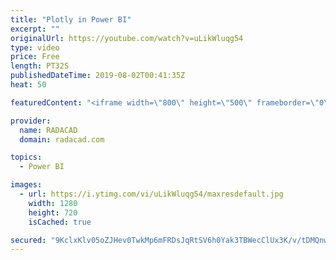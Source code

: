 ```yaml
---
title: "Plotly in Power BI"
excerpt: ""
originalUrl: https://youtube.com/watch?v=uLikWluqg54
type: video
price: Free
length: PT32S
publishedDateTime: 2019-08-02T00:41:35Z
heat: 50

featuredContent: "<iframe width=\"800\" height=\"500\" frameborder=\"0\" src=\"https://www.youtube.com/embed/uLikWluqg54\" allow=\"accelerometer; autoplay; encrypted-media; gyroscope; picture-in-picture\" allowfullscreen></iframe>"

provider:
  name: RADACAD
  domain: radacad.com

topics:
  - Power BI

images:
  - url: https://i.ytimg.com/vi/uLikWluqg54/maxresdefault.jpg
    width: 1280
    height: 720
    isCached: true

secured: "9KclxKlv05oZJHev0TwkMp6mFRDsJqRtSV6h0Yak3TBWecClUx3K/v/tDMQnw5tHSFxK78wYvTh9Yc37f97YUYVis4LiSLfNWmbENv2t4IRA1ulPhHuDlmgDw/2o6vYyiS8CFUsJvnnAf8Vl62qmv5SqZkDUYJMAdU/sZpahcunl2dpdRPhIpLf3ZwX/XBgrV6vfBNsLihor/GNxo65OY1C+WmK+LP7UQgcF7nUTJSE3f7jap2/hAwfuP1Gx1PCtAm+qW4cksTF2Xdw/+63VbEdy8yfh9cOQgv9mdkUMlb7AF33zpky99J3dnhxva2uBS5zTzTYrI3i1nICIRueMItoWHtLT74W1FnTYPUwG0+0cdkiZJxlyOmil/I7f8M+HuI4cZQoUPtFm5sILfi8dpE7lngWLemyIdS4RGso/EFg=;DjV7kQGj7fVEUQVn9LeWEg=="
---
```


